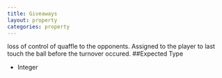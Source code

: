 ```yaml
---
title: Giveaways
layout: property
categories: property
---
```

loss of control of quaffle to the opponents. Assigned to the player to last touch the ball before the turnover occured.
##Expected Type
* Integer
